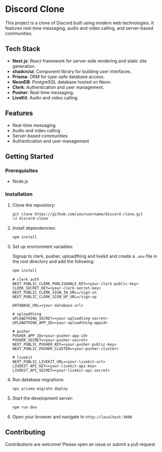 # Discord Clone

This project is a clone of Discord built using modern web technologies. It features real-time messaging, audio and video calling, and server-based communities.

## Tech Stack

- **Next.js**: React framework for server-side rendering and static site generation.
- **shadcn/ui**: Component library for building user interfaces.
- **Prisma**: ORM for type-safe database access.
- **NeonDB**: PostgreSQL database hosted on Neon.
- **Clerk**: Authentication and user management.
- **Pusher**: Real-time messaging.
- **LiveKit**: Audio and video calling.

## Features

- Real-time messaging
- Audio and video calling
- Server-based communities
- Authentication and user management

## Getting Started

### Prerequisites

- Node.js

### Installation

1. Clone the repository:

    ```bash
    git clone https://github.com/yourusername/discord-clone.git
    cd discord-clone
    ```

2. Install dependencies:

    ```bash
    npm install
    ```

3. Set up environment variables:

    Signup to clerk, pusher, uploadthing and livekit and create a `.env` file in the root directory and add the following:

    ```bash
    npm install
    ```

    ```env
    # clerk auth
    NEXT_PUBLIC_CLERK_PUBLISHABLE_KEY=<your-clerk-public-key>
    CLERK_SECRET_KEY=<your-clerk-secret-key>
    NEXT_PUBLIC_CLERK_SIGN_IN_URL=/sign-in
    NEXT_PUBLIC_CLERK_SIGN_UP_URL=/sign-up

    DATABASE_URL=<your-database-url>

    # uploadthing
    UPLOADTHING_SECRET=<your-uploadting-secret>
    UPLOADTHING_APP_ID=<your-uploadthing-appid>

    # pusher
    PUSHER_APP_ID=<your-pusher-app-id>
    PUSHER_SECRET=<your-pusher-secret>
    NEXT_PUBLIC_PUSHER_KEY=<your-pusher-public-key>
    NEXT_PUBLIC_PUSHER_CLUSTER=<your-pusher-cluster>

    # livekit
    NEXT_PUBLIC_LIVEKIT_URL=<your-livekit-url>
    LIVEKIT_API_KEY=<your-livekit-api-key>
    LIVEKIT_API_SECRET=<your-livekit-api-secret>
    ```

4. Run database migrations:

    ```bash
    npx prisma migrate deploy
    ```

5. Start the development server:

    ```bash
    npm run dev
    ```

6. Open your browser and navigate to `http://localhost:3000`

## Contributing

Contributions are welcome! Please open an issue or submit a pull request.
